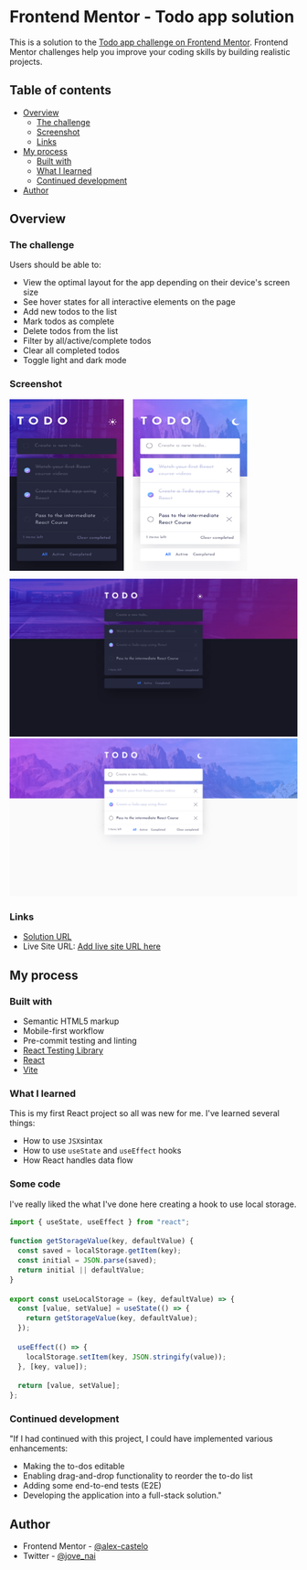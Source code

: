 # Frontend Mentor - Todo app solution

This is a solution to the [Todo app challenge on Frontend Mentor](https://www.frontendmentor.io/challenges/todo-app-Su1_KokOW). Frontend Mentor challenges help you improve your coding skills by building realistic projects.

## Table of contents

- [Overview](#overview)
  - [The challenge](#the-challenge)
  - [Screenshot](#screenshot)
  - [Links](#links)
- [My process](#my-process)
  - [Built with](#built-with)
  - [What I learned](#what-i-learned)
  - [Continued development](#continued-development)
- [Author](#author)

## Overview

### The challenge

Users should be able to:

- View the optimal layout for the app depending on their device's screen size
- See hover states for all interactive elements on the page
- Add new todos to the list
- Mark todos as complete
- Delete todos from the list
- Filter by all/active/complete todos
- Clear all completed todos
- Toggle light and dark mode

### Screenshot

<div style="display: flex; gap: 1rem;">
  <img src="./img/todo-mobile-dark.png" alt="Dark mode mobile application view" width="200px" height="300px">
  <img src="./img/todo-mobile-light.png" alt="Light mode mobile application view" width="200px" height="300px">
</div>

![Desktop dark screenshot](./img/todo-desktop-dark.png)
![Desktop light screenshot](./img/todo-desktop-light.png)

### Links

- [Solution URL](https://github.com/alex-castelo/fe-mentor-todo-app)
- Live Site URL: [Add live site URL here](https://your-live-site-url.com)

## My process

### Built with

- Semantic HTML5 markup
- Mobile-first workflow
- Pre-commit testing and linting
- [React Testing Library](https://testing-library.com)
- [React](https://reactjs.org/)
- [Vite](https://vitejs.dev/)

### What I learned

This is my first React project so all was new for me. I've learned several things:

- How to use `JSX`sintax
- How to use `useState` and `useEffect` hooks
- How React handles data flow

### Some code

I've really liked the what I've done here creating a hook to use local storage.

```js
import { useState, useEffect } from "react";

function getStorageValue(key, defaultValue) {
  const saved = localStorage.getItem(key);
  const initial = JSON.parse(saved);
  return initial || defaultValue;
}

export const useLocalStorage = (key, defaultValue) => {
  const [value, setValue] = useState(() => {
    return getStorageValue(key, defaultValue);
  });

  useEffect(() => {
    localStorage.setItem(key, JSON.stringify(value));
  }, [key, value]);

  return [value, setValue];
};
```

### Continued development

"If I had continued with this project, I could have implemented various enhancements:

- Making the to-dos editable
- Enabling drag-and-drop functionality to reorder the to-do list
- Adding some end-to-end tests (E2E)
- Developing the application into a full-stack solution."

## Author

- Frontend Mentor - [@alex-castelo](https://www.frontendmentor.io/profile/alex-castelo)
- Twitter - [@jove_nai](https://mobile.twitter.com/jove_nai)
